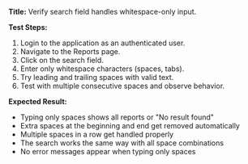 **Title:** Verify search field handles whitespace-only input.

**Test Steps:**
1. Login to the application as an authenticated user.
2. Navigate to the Reports page.
3. Click on the search field.
4. Enter only whitespace characters (spaces, tabs).
5. Try leading and trailing spaces with valid text.
6. Test with multiple consecutive spaces and observe behavior.

**Expected Result:**
- Typing only spaces shows all reports or "No result found"
- Extra spaces at the beginning and end get removed automatically
- Multiple spaces in a row get handled properly
- The search works the same way with all space combinations
- No error messages appear when typing only spaces